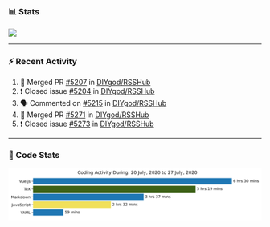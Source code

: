 ### :bar_chart: Stats

<a href="#">
  <img align="center" src="https://github-readme-stats.vercel.app/api?username=henryqw&count_private=true&show_icons=true" />
</a>
<!-- <a href="#">
  <img align="center" src="https://github-readme-stats-git-master.henryqw.vercel.app/api/top-langs/?username=HenryQW&layout=compact" />
</a> -->

---

### :zap: Recent Activity

<!--START_SECTION:activity-->

1. 🎉 Merged PR [#5207](https://github.com//DIYgod/RSSHub/pull/5207) in [DIYgod/RSSHub](https://github.com//DIYgod/RSSHub)
2. ❗️ Closed issue [#5204](https://github.com//DIYgod/RSSHub/issues/5204) in [DIYgod/RSSHub](https://github.com//DIYgod/RSSHub)
3. 🗣 Commented on [#5215](https://github.com//DIYgod/RSSHub/issues/5215) in [DIYgod/RSSHub](https://github.com//DIYgod/RSSHub)
4. 🎉 Merged PR [#5271](https://github.com//DIYgod/RSSHub/pull/5271) in [DIYgod/RSSHub](https://github.com//DIYgod/RSSHub)
5. ❗️ Closed issue [#5273](https://github.com//DIYgod/RSSHub/issues/5273) in [DIYgod/RSSHub](https://github.com//DIYgod/RSSHub)
<!--END_SECTION:activity-->

---

### :calendar: Code Stats

![WakaTime](https://github.com/HenryQW/HenryQW/blob/master/images/stat.svg)
